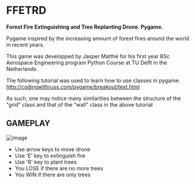 # FFETRD
**Forest Fire Extinguishing and Tree Replanting Drone. Pygame.**

Pygame inspired by the increasing amount of forest fires around the world in recent years.

This game was developped by Jasper Matthé for his first year BSc Aerospace Engineering program Python Course at TU Delft in the Netherlands.

The following tutorial was used to learn how to use classes in pygame: http://codingwithruss.com/pygame/breakout/text.html

As such, one may notice many similarities between the structure of the "grid" class and that of the "wall" class in the above tutorial


## GAMEPLAY
![image](https://user-images.githubusercontent.com/69607411/223469709-596f3c56-046b-44cd-a77e-62060b125f0d.png)
- Use arrow keys to move drone
- Use 'E' key to extinguish fire
- Use 'R' key to plant trees
- You LOSE if there are no more trees
- You WIN if there are only trees
